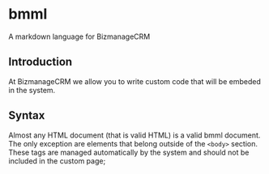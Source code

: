 # bmml
A markdown language for BizmanageCRM


## Introduction

At BizmanageCRM we allow you to write custom code that will be embeded in the system. 



## Syntax

Almost any HTML document (that is valid HTML) is a valid bmml document. The only exception are elements that belong outside of the `<body>` section. These tags are managed automatically by the system and should not be included in the custom page;
